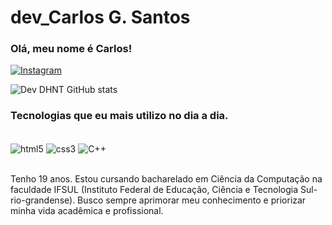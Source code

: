 # dev_Carlos G. Santos
### Olá, meu nome é Carlos!
[![Instagram](https://img.shields.io/badge/Instagram-E4405F?style=for-the-badge&logo=instagram&logoColor=white)](https://www.instagram.com/carlos_gustavosantos/?next=%2F)


![Dev DHNT GitHub stats](https://github-readme-stats.vercel.app/api?username=c4rl0s-2004&show_icons=true&theme=synthwave) 



### Tecnologias que eu mais utilizo no dia a dia.
<div style="display: inline_block"><br/>
<img align="center" alt="html5" src="https://img.shields.io/badge/HTML5-E34F26?style=for-the-badge&logo=html5&logoColor=white" />
<img align="center" alt="css3" src="https://img.shields.io/badge/CSS3-1572B6?style=for-the-badge&logo=css3&logoColor=white" />
<img align="center" alt="C++" src="https://img.shields.io/badge/C%2B%2B-00599C?style=for-the-badge&logo=c%2B%2B&logoColor=white" />
</div><br/>

Tenho 19 anos. Estou cursando bacharelado em Ciência da Computação na faculdade IFSUL (Instituto Federal de Educação, Ciência e Tecnologia Sul-rio-grandense). Busco sempre aprimorar meu conhecimento e priorizar minha vida acadêmica e profissional.
